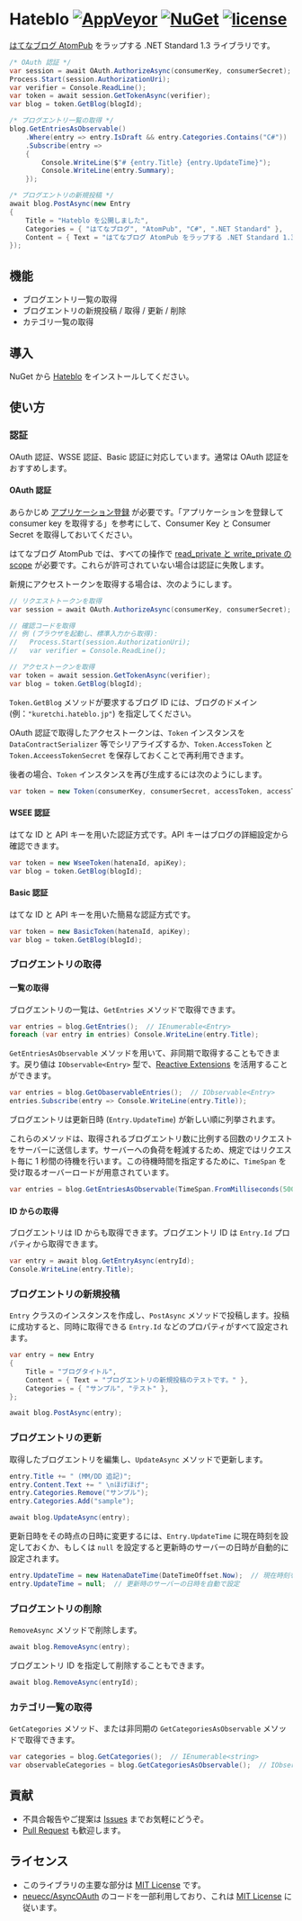 # Hateblo [![AppVeyor](https://img.shields.io/appveyor/ci/kuretchi/Hateblo.svg?style=flat-square&logo=appveyor)](https://ci.appveyor.com/project/kuretchi/hateblo) [![NuGet](https://img.shields.io/nuget/v/Hateblo.svg?style=flat-square)](https://www.nuget.org/packages/Hateblo) [![license](https://img.shields.io/github/license/kuretchi/Hateblo.svg?style=flat-square)](https://github.com/kuretchi/Hateblo/blob/master/LICENSE.txt)

[はてなブログ AtomPub](http://developer.hatena.ne.jp/ja/documents/blog/apis/atom) をラップする .NET Standard 1.3 ライブラリです。

```csharp
/* OAuth 認証 */
var session = await OAuth.AuthorizeAsync(consumerKey, consumerSecret);  // アプリケーションの認証
Process.Start(session.AuthorizationUri);                                // ブラウザで認証ページを開く
var verifier = Console.ReadLine();                                      // 確認コードをコンソールから入力
var token = await session.GetTokenAsync(verifier);                      // 確認コードからアクセストークンを取得
var blog = token.GetBlog(blogId);                                       // ブログ ID で操作対象のブログを指定

/* ブログエントリ一覧の取得 */
blog.GetEntriesAsObservable()                                           // IObservable<Entry>
    .Where(entry => entry.IsDraft && entry.Categories.Contains("C#"))   // カテゴリに C# が含まれている下書き
    .Subscribe(entry =>
    {
        Console.WriteLine($"# {entry.Title} {entry.UpdateTime}");
        Console.WriteLine(entry.Summary);                               // タイトルと更新日時、要約をコンソールに出力
    });

/* ブログエントリの新規投稿 */
await blog.PostAsync(new Entry
{
    Title = "Hateblo を公開しました",
    Categories = { "はてなブログ", "AtomPub", "C#", ".NET Standard" },
    Content = { Text = "はてなブログ AtomPub をラップする .NET Standard 1.3 ライブラリです。" },
});
```

## 機能

- ブログエントリ一覧の取得
- ブログエントリの新規投稿 / 取得 / 更新 / 削除
- カテゴリ一覧の取得

## 導入

NuGet から [Hateblo](https://www.nuget.org/packages/Hateblo) をインストールしてください。

## 使い方

### 認証

OAuth 認証、WSSE 認証、Basic 認証に対応しています。通常は OAuth 認証をおすすめします。

#### OAuth 認証

あらかじめ [アプリケーション登録](http://developer.hatena.ne.jp/ja/documents/auth/apis/oauth/consumer) が必要です。「アプリケーションを登録して consumer key を取得する」を参考にして、Consumer Key と Consumer Secret を取得しておいてください。

はてなブログ AtomPub では、すべての操作で [read\_private と write\_private の scope](http://developer.hatena.ne.jp/ja/documents/auth/apis/oauth/scopes#read_private) が必要です。これらが許可されていない場合は認証に失敗します。

新規にアクセストークンを取得する場合は、次のようにします。

```csharp
// リクエストトークンを取得
var session = await OAuth.AuthorizeAsync(consumerKey, consumerSecret);

// 確認コードを取得
// 例 (ブラウザを起動し、標準入力から取得):
//   Process.Start(session.AuthorizationUri);
//   var verifier = Console.ReadLine();

// アクセストークンを取得
var token = await session.GetTokenAsync(verifier);
var blog = token.GetBlog(blogId);
```

`Token.GetBlog` メソッドが要求するブログ ID には、ブログのドメイン (例：`"kuretchi.hateblo.jp"`) を指定してください。

OAuth 認証で取得したアクセストークンは、`Token` インスタンスを `DataContractSerializer` 等でシリアライズするか、`Token.AccessToken` と `Token.AcceessTokenSecret` を保存しておくことで再利用できます。

後者の場合、`Token` インスタンスを再び生成するには次のようにします。

```csharp
var token = new Token(consumerKey, consumerSecret, accessToken, accessTokenSecret);
```

#### WSEE 認証

はてな ID と API キーを用いた認証方式です。API キーはブログの詳細設定から確認できます。

```csharp
var token = new WseeToken(hatenaId, apiKey);
var blog = token.GetBlog(blogId);
```

#### Basic 認証

はてな ID と API キーを用いた簡易な認証方式です。

```csharp
var token = new BasicToken(hatenaId, apiKey);
var blog = token.GetBlog(blogId);
```

### ブログエントリの取得

#### 一覧の取得

ブログエントリの一覧は、`GetEntries` メソッドで取得できます。

```csharp
var entries = blog.GetEntries();  // IEnumerable<Entry>
foreach (var entry in entries) Console.WriteLine(entry.Title);
```

`GetEntriesAsObservable` メソッドを用いて、非同期で取得することもできます。戻り値は `IObservable<Entry>` 型で、[Reactive Extensions](https://github.com/Reactive-Extensions/Rx.NET) を活用することができます。

```csharp
var entries = blog.GetObaservableEntries();  // IObservable<Entry>
entries.Subscribe(entry => Console.WriteLine(entry.Title));
```

ブログエントリは更新日時 (`Entry.UpdateTime`) が新しい順に列挙されます。

これらのメソッドは、取得されるブログエントリ数に比例する回数のリクエストをサーバーに送信します。サーバーへの負荷を軽減するため、規定ではリクエスト毎に 1 秒間の待機を行います。この待機時間を指定するために、`TimeSpan` を受け取るオーバーロードが用意されています。

```csharp
var entries = blog.GetEntriesAsObservable(TimeSpan.FromMilliseconds(500));  // リクエスト毎に 500 ms の間隔を空ける
```

#### ID からの取得

ブログエントリは ID からも取得できます。ブログエントリ ID は `Entry.Id` プロパティから取得できます。

```csharp
var entry = await blog.GetEntryAsync(entryId);
Console.WriteLine(entry.Title);
```

### ブログエントリの新規投稿

`Entry` クラスのインスタンスを作成し、`PostAsync` メソッドで投稿します。投稿に成功すると、同時に取得できる `Entry.Id` などのプロパティがすべて設定されます。

```csharp
var entry = new Entry
{
    Title = "ブログタイトル",
    Content = { Text = "ブログエントリの新規投稿のテストです。" },
    Categories = { "サンプル", "テスト" },
};

await blog.PostAsync(entry);
```

### ブログエントリの更新

取得したブログエントリを編集し、`UpdateAsync` メソッドで更新します。

```csharp
entry.Title += " (MM/DD 追記)";
entry.Content.Text += " \nほげほげ";
entry.Categories.Remove("サンプル");
entry.Categories.Add("sample");

await blog.UpdateAsync(entry);
```

更新日時をその時点の日時に変更するには、`Entry.UpdateTime` に現在時刻を設定しておくか、もしくは `null` を設定すると更新時のサーバーの日時が自動的に設定されます。

```csharp
entry.UpdateTime = new HatenaDateTime(DateTimeOffset.Now);  // 現在時刻を設定
entry.UpdateTime = null;  // 更新時のサーバーの日時を自動で設定
```

### ブログエントリの削除

`RemoveAsync` メソッドで削除します。

```csharp
await blog.RemoveAsync(entry);
```

ブログエントリ ID を指定して削除することもできます。

```csharp
await blog.RemoveAsync(entryId);
```

### カテゴリ一覧の取得

`GetCategories` メソッド、または非同期の `GetCategoriesAsObservable` メソッドで取得できます。

```csharp
var categories = blog.GetCategories();  // IEnumerable<string>
var observableCategories = blog.GetCategoriesAsObservable();  // IObservable<string>
```

## 貢献

- 不具合報告やご提案は [Issues](https://github.com/kuretchi/Hateblo/issues) までお気軽にどうぞ。
- [Pull Request](https://github.com/kuretchi/Hateblo/pulls) も歓迎します。

## ライセンス

- このライブラリの主要な部分は [MIT License](https://github.com/kuretchi/Hateblo/blob/master/LICENSE.txt) です。
- [neuecc/AsyncOAuth](https://github.com/neuecc/AsyncOAuth) のコードを一部利用しており、これは [MIT License](https://opensource.org/licenses/MIT) に従います。
